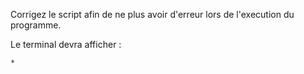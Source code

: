 Corrigez le script afin de ne plus avoir d'erreur lors de l'execution du programme.

Le terminal devra afficher :

	*